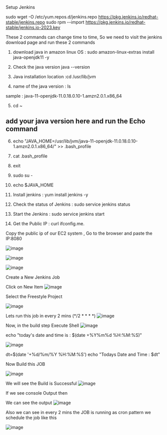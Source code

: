 Setup Jenkins

sudo wget -O /etc/yum.repos.d/jenkins.repo https://pkg.jenkins.io/redhat-stable/jenkins.repo
  sudo rpm --import https://pkg.jenkins.io/redhat-stable/jenkins.io-2023.key

These 2 commands can change time to time, So we need to visit the jenkins download page and run these 2 commands 

1) download java in amazon linux OS : sudo amazon-linux-extras install java-openjdk11 -y

2) Check the java version java --version

3) Java installation location :cd  /usr/lib/jvm
4) name of the java version : ls

sample : java-11-openjdk-11.0.18.0.10-1.amzn2.0.1.x86_64

5) cd ~

add your java version here and run the Echo command
--------------------------------------------------
6) echo "JAVA_HOME=/usr/lib/jvm/java-11-openjdk-11.0.18.0.10-1.amzn2.0.1.x86_64/" >> .bash_profile
7) cat .bash_profile
8) exit
9) sudo su -
10) echo $JAVA_HOME
11) Install jenkins : yum install jenkins -y

12) Check the status of Jenkins : sudo service jenkins status
13) Start the Jenkins : sudo service jenkins start
14) Get the Public IP : curl ifconfig.me.

Copy the public ip of our EC2 system , Go to the browser and paste the IP:8080



![image](https://github.com/devops-pritam/jenkins/assets/132892500/93d0d104-9101-490d-9e2d-61424eb69f12)

![image](https://github.com/devops-pritam/jenkins/assets/132892500/f66db71c-b5f6-4a09-9173-e88cd2f68b83)


![image](https://github.com/devops-pritam/jenkins/assets/132892500/833e7bf0-3a54-4cd5-8355-0640eb1ddc4a)

Create a New Jenkins Job

Click on New Item
![image](https://github.com/devops-pritam/jenkins/assets/132892500/7abf71e1-56d9-4878-8122-48cfe49ec21f)

Select the Freestyle Project

![image](https://github.com/devops-pritam/jenkins/assets/132892500/05c5e792-807b-4d6f-ab47-73b9cc36ed38)

Lets run this job in every 2 mins (*/2 * * * *)
![image](https://github.com/devops-pritam/jenkins/assets/132892500/0431c729-cefe-4aad-9352-fc6fae56a4b2)

Now, in the build step Execute Shell
![image](https://github.com/devops-pritam/jenkins/assets/132892500/d7becffc-5cb4-4572-aec3-83578adedbfe)

echo "today's date and time is : $(date +%Y%m%d %H:%M:%S)"

![image](https://github.com/devops-pritam/jenkins/assets/132892500/8dc8de13-7584-4cf3-bf68-90bf89cf610c)

dt=$(date '+%d/%m/%Y %H:%M:%S')
echo "Todays Date and Time : $dt"

Now Build this JOB

![image](https://github.com/devops-pritam/jenkins/assets/132892500/77a22997-c5a4-4603-88ab-e59aea0cb871)

We will see the Build is Successful 
![image](https://github.com/devops-pritam/jenkins/assets/132892500/17f1678e-727f-498a-b6ea-7b9dda2884b7)

If we see console Output then

We can see the output
![image](https://github.com/devops-pritam/jenkins/assets/132892500/f89c28a9-8fb4-4111-986a-455a1367f44c)

Also we can see in every 2 mins the JOB is running as cron pattern we schedule the job like this

![image](https://github.com/devops-pritam/jenkins/assets/132892500/ffa44a9a-bf7a-4ffa-ac19-9303f1cb91c6)
















